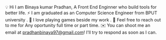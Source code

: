 💡  Hi I am Binaya kumar Pradhan, A Front End Enginner who build tools for better life.
⚡  I am graduated as an Computer Science Engineer from BPUT university .
🎲  I love playing games beside my work .
💬  Feel free to reach out to me for Any oportunity full time or part time.
✉️  You can shoot me an email at pradhanbinaya97@gmail.com! I'll try to respond as soon as I can.
